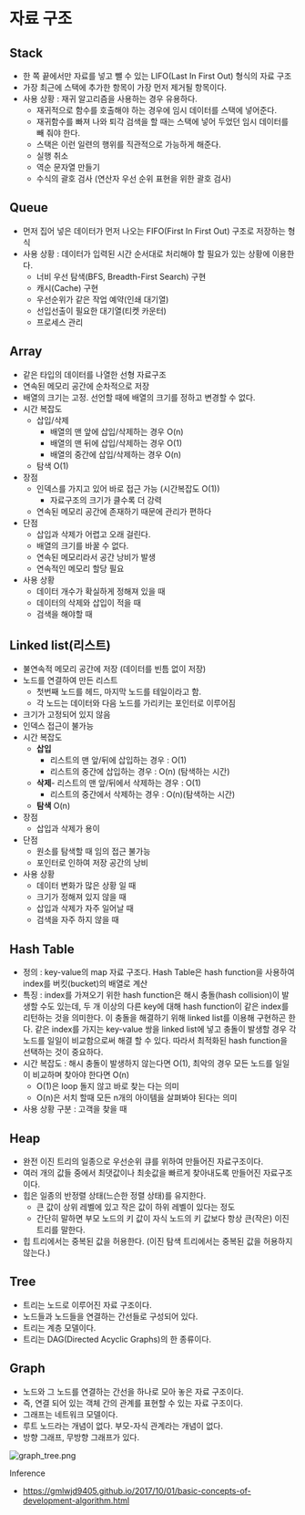 # 자료 구조

## Stack
- 한 쪽 끝에서만 자료를 넣고 뺄 수 있는 LIFO(Last In First Out) 형식의 자료 구조
- 가장 최근에 스택에 추가한 항목이 가장 먼저 제거될 항목이다.
- 사용 상황 : 재귀 알고리즘을 사용하는 경우 유용하다.
    - 재귀적으로 함수를 호출해야 하는 경우에 임시 데이터를 스택에 넣어준다.
    - 재귀함수를 빠져 나와 퇴각 검색을 할 때는 스택에 넣어 두었던 임시 데이터를 빼 줘야 한다.
    - 스택은 이런 일련의 행위를 직관적으로 가능하게 해준다.
    - 실행 취소
    - 역순 문자열 만들기
    - 수식의 괄호 검사 (연산자 우선 순위 표현을 위한 괄호 검사)

## Queue
- 먼저 집어 넣은 데이터가 먼저 나오는 FIFO(First In First Out) 구조로 저장하는 형식
- 사용 상황 : 데이터가 입력된 시간 순서대로 처리해야 할 필요가 있는 상황에 이용한다.
    - 너비 우선 탐색(BFS, Breadth-First Search) 구현
    - 캐시(Cache) 구현
    - 우선순위가 같은 작업 예약(인쇄 대기열)
    - 선입선출이 필요한 대기열(티켓 카운터)
    - 프로세스 관리

## Array
- 같은 타입의 데이터를 나열한 선형 자료구조
- 연속된 메모리 공간에 순차적으로 저장
- 배열의 크기는 고정. 선언할 때에 배열의 크기를 정하고 변경할 수 없다.
- 시간 복잡도
    - 삽입/삭제
        - 배열의 맨 앞에 삽입/삭제하는 경우 O(n)
        - 배열의 맨 뒤에 삽입/삭제하는 경우 O(1)
        - 배열의 중간에 삽입/삭제하는 경우 O(n)
    - 탐색 O(1)
- 장점
    - 인덱스를 가지고 있어 바로 접근 가능 (시간복잡도 O(1))
        - 자료구조의 크기가 클수록 더 강력
    - 연속된 메모리 공간에 존재하기 때문에 관리가 편하다
- 단점
    - 삽입과 삭제가 어렵고 오래 걸린다.
    - 배열의 크기를 바꿀 수 없다.
    - 연속된 메모리라서 공간 낭비가 발생
    - 연속적인 메모리 할당 필요
- 사용 상황
    - 데이터 개수가 확실하게 정해져 있을 때
    - 데이터의 삭제와 삽입이 적을 때
    - 검색을 해야할 때

## Linked list(리스트)
- 불연속적 메모리 공간에 저장 (데이터를 빈틈 없이 저장)
- 노드를 연결하여 만든 리스트
    - 첫번째 노드를 헤드, 마지막 노드를 테일이라고 함.
    - 각 노드는 데이터와 다음 노드를 가리키는 포인터로 이루어짐
- 크기가 고정되어 있지 않음
- 인덱스 접근이 불가능
- 시간 복잡도
    - **삽입**
        - 리스트의 맨 앞/뒤에 삽입하는 경우 : O(1)
        - 리스트의 중간에 삽입하는 경우 : O(n) (탐색하는 시간)
    - **삭제**- 리스트의 맨 앞/뒤에서 삭제하는 경우 : O(1)
        - 리스트의 중간에서 삭제하는 경우 : O(n)(탐색하는 시간)
    - **탐색** O(n)
- 장점
    - 삽입과 삭제가 용이
- 단점
    - 원소를 탐색할 때 임의 접근 불가능
    - 포인터로 인하여 저장 공간의 낭비
- 사용 상황
    - 데이터 변화가 많은 상황 일 때
    - 크기가 정해져 있지 않을 때
    - 삽입과 삭제가 자주 일어날 때
    - 검색을 자주 하지 않을 때

## Hash Table
- 정의 : key-value의 map 자료 구조다. Hash Table은 hash function을 사용하여 index를 버킷(bucket)의 배열로 계산
- 특징 : index를 가져오기 위한 hash function은 해시 충돌(hash collision)이 발생할 수도 있는데, 두 개 이상의 다른 key에 대해 hash function이 같은 index를 리턴하는 것을 의미한다. 이 충돌을 해결하기 위해 linked list를 이용해 구현하곤 한다. 같은 index를 가지는 key-value 쌍을 linked list에 넣고 충돌이 발생할 경우 각 노드를 일일이 비교함으로써 해결 할 수 있다. 따라서 최적화된 hash function을 선택하는 것이 중요하다.
- 시간 복잡도 : 해시 충돌이 발생하지 않는다면 O(1), 최악의 경우 모든 노드를 일일이 비교하며 찾아야 한다면 O(n)
    - O(1)은 loop 돌지 않고 바로 찾는 다는 의미
    - O(n)은 서치 할때 모든 n개의 아이템을 살펴봐야 된다는 의미
- 사용 상황 구분 : 고객을 찾을 때

## Heap
- 완전 이진 트리의 일종으로 우선순위 큐를 위하여 만들어진 자료구조이다.
- 여러 개의 값들 중에서 최댓값이나 최솟값을 빠르게 찾아내도록 만들어진 자료구조이다.
- 힙은 일종의 반정렬 상태(느슨한 정렬 상태)를 유지한다.
    - 큰 값이 상위 레벨에 있고 작은 값이 하위 레벨이 있다는 정도
    - 간단히 말하면 부모 노드의 키 값이 자식 노드의 키 값보다 항상 큰(작은) 이진 트리를 말한다.
- 힙 트리에서는 중복된 값을 허용한다. (이진 탐색 트리에서는 중복된 값을 허용하지 않는다.)

## Tree
- 트리는 노드로 이루어진 자료 구조이다.
- 노드들과 노드들을 연결하는 간선들로 구성되어 있다.
- 트리는 계층 모델이다.
- 트리는 DAG(Directed Acyclic Graphs)의 한 종류이다.

## Graph
- 노드와 그 노드를 연결하는 간선을 하나로 모아 놓은 자료 구조이다.
- 즉, 연결 되어 있는 객체 간의 관계를 표현할 수 있는 자료 구조이다.
- 그래프는 네트워크 모델이다.
- 루트 노드라는 개념이 없다. 부모-자식 관계라는 개념이 없다.
- 방향 그래프, 무방향 그래프가 있다.

![graph_tree.png](../../../resource/img/graph_tree.png)


Inference
- https://gmlwjd9405.github.io/2017/10/01/basic-concepts-of-development-algorithm.html
